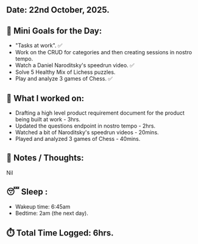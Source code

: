 ## Date: 22nd October, 2025.

## 🎯 Mini Goals for the Day:
- "Tasks at work". ✅
- Work on the CRUD for categories and then creating sessions in nostro tempo. 
- Watch a Daniel Naroditsky's speedrun video.  ✅
- Solve 5 Healthy Mix of Lichess puzzles.
- Play and analyze 3 games of Chess. ✅
## 📖 What I worked on:
- Drafting a high level product requirement document for the product being built at work - 3hrs.
- Updated the questions endpoint in nostro tempo - 2hrs.
- Watched a bit of Naroditsky's speedrun videos - 20mins.
- Played and analyzed 3 games of Chess - 40mins.
## 📝 Notes / Thoughts:
Nil
## 😴 Sleep :
- Wakeup time: 6:45am
- Bedtime: 2am (the next day).
## ⏱️ Total Time Logged:  6hrs.